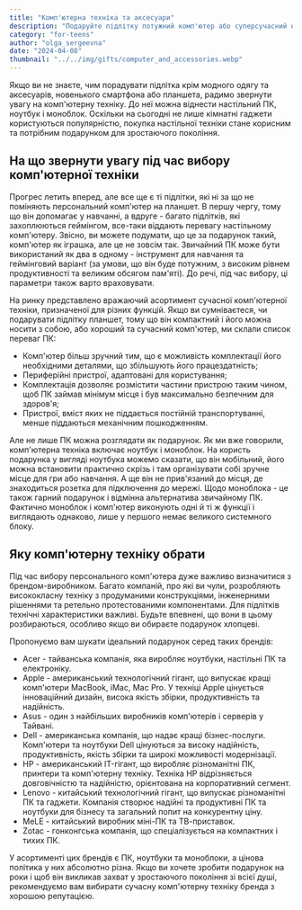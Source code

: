 ```yaml
---
title: "Комп'ютерна техніка та аксесуари"
description: "Подаруйте підлітку потужний комп'ютер або суперсучасний ноутбук для навчання або розваг!"
category: "for-teens"
author: "olga_sergeevna"
date: "2024-04-08"
thumbnail: "../../img/gifts/computer_and_accessories.webp"
---
```


Якщо ви не знаєте, чим порадувати підлітка крім модного одягу та аксесуарів, новенького смартфона або планшета, радимо звернути увагу на комп'ютерну техніку. До неї можна віднести настільний ПК, ноутбук і моноблок. Оскільки на сьогодні не лише кімнатні гаджети користуються популярністю, покупка настільної техніки стане корисним та потрібним подарунком для зростаючого покоління.

## На що звернути увагу під час вибору комп'ютерної техніки

Прогрес летить вперед, але все ще є ті підлітки, які ні за що не поміняють персональний комп'ютер на планшет. В першу чергу, тому що він допомагає у навчанні, а вдруге - багато підлітків, які захоплюються геймінгом, все-таки віддають перевагу настільному комп'ютеру. Звісно, ви можете подумати, що це за подарунок такий, комп'ютер як іграшка, але це не зовсім так. Звичайний ПК може бути використаний як два в одному - інструмент для навчання та геймінговий варіант (за умови, що він буде потужним, з високим рівнем продуктивності та великим обсягом пам'яті). До речі, під час вибору, ці параметри також варто враховувати.

На ринку представлено вражаючий асортимент сучасної комп'ютерної техніки, призначеної для різних функцій. Якщо ви сумніваєтеся, чи подарувати підлітку планшет, тому що він компактний і його можна носити з собою, або хороший та сучасний комп'ютер, ми склали список переваг ПК:

- Комп'ютер більш зручний тим, що є можливість комплектації його необхідними деталями, що збільшують його працездатність;
- Периферійні пристрої, адаптовані для користування;
- Комплектація дозволяє розмістити частини пристрою таким чином, щоб ПК займав мінімум місця і був максимально безпечним для здоров'я;
- Пристрої, вміст яких не піддається постійній транспортуванні, менше піддаються механічним пошкодженням.

Але не лише ПК можна розглядати як подарунок. Як ми вже говорили, комп'ютерна техніка включає ноутбук і моноблок. На користь подарунка у вигляді ноутбука можемо сказати, що він мобільний, його можна встановити практично скрізь і там організувати собі зручне місце для гри або навчання. А ще він не прив'язаний до місця, де знаходиться розетка для підключення до мережі. Щодо моноблока - це також гарний подарунок і відмінна альтернатива звичайному ПК. Фактично моноблок і комп'ютер виконують одні й ті ж функції і виглядають однаково, лише у першого немає великого системного блоку.

## Яку комп'ютерну техніку обрати

Під час вибору персонального комп'ютера дуже важливо визначитися з брендом-виробником. Багато компаній, про які ви чули, розробляють висококласну техніку з продуманими конструкціями, інженерними рішеннями та ретельно протестованими компонентами. Для підлітків технічні характеристики важливі. Будьте впевнені, що вони в цьому розбираються, особливо якщо ви обираєте подарунок хлопцеві.

Пропонуємо вам шукати ідеальний подарунок серед таких брендів:

- Acer - тайванська компанія, яка виробляє ноутбуки, настільні ПК та електроніку.
- Apple - американський технологічний гігант, що випускає кращі комп'ютери MacBook, iMac, Mac Pro. У техніці Apple цінується інноваційний дизайн, висока якість збірки, продуктивність та надійність.
- Asus - один з найбільших виробників комп'ютерів і серверів у Тайвані.
- Dell - американська компанія, що надає кращі бізнес-послуги. Комп'ютери та ноутбуки Dell цінуються за високу надійність, продуктивність, якість збірки та широкі можливості модернізації.
- HP - американський IT-гігант, що виробляє різноманітні ПК, принтери та комп'ютерну техніку. Техніка HP відрізняється довговічністю та надійністю, орієнтована на корпоративний сегмент.
- Lenovo - китайський технологічний гігант, що випускає різноманітні ПК та гаджети. Компанія створює надійні та продуктивні ПК та ноутбуки для бізнесу та загальний попит на конкурентну ціну.
- MeLE - китайський виробник міні-ПК та ТВ-приставок.
- Zotac - гонконгська компанія, що спеціалізується на компактних і тихих ПК.

У асортименті цих брендів є ПК, ноутбуки та моноблоки, а цінова політика у них абсолютно різна. Якщо ви хочете зробити подарунок на роки і щоб він викликав захват у зростаючого покоління зі всієї душі, рекомендуємо вам вибирати сучасну комп'ютерну техніку бренда з хорошою репутацією.
